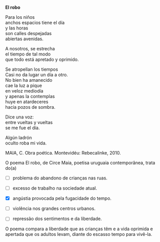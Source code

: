 

**El robo**

Para los niños\
anchos espacios tiene el día\
y Ias horas\
son calles despejadas\
abiertas avenidas.

A nosotros, se estrecha\
el tiempo de tal modo\
que todo está apretado y oprimido.

Se atropellan los tiempos\
Casi no da lugar un día a otro.\
No bien ha amanecido\
cae Ia luz a pique\
en veloz mediodía\
y apenas Ia contemplas\
huye en atardeceres\
hacia pozos de sombra.

Dice una voz:\
entre vueltas y vueltas\
se me fue el día.

Algún ladrón\
oculto roba mi vida.

MAIA, C. Obra poética. Montevidéu: Rebecalinke, 2010.

O poema El robo, de Circe Maia, poetisa uruguaia contemporânea, trata do(a)



- [ ] problema do abandono de crianças nas ruas.
- [ ] excesso de trabalho na sociedade atual.
- [x] angústia provocada pela fugacidade do tempo.
- [ ] violência nos grandes centros urbanos.
- [ ] repressão dos sentimentos e da liberdade.


O poema compara a liberdade que as crianças têm e a vida oprimida e apertada que os adultos levam, diante do escasso tempo para vivê-la.

